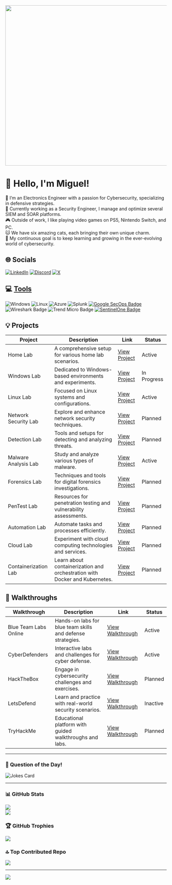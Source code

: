 <img src="https://user-images.githubusercontent.com/74038190/225813708-98b745f2-7d22-48cf-9150-083f1b00d6c9.gif" height="500" width="1500">
<!-- https://github.com/Anmol-Baranwal/Cool-GIFs-For-GitHub/blob/main/README.md#work-culture-hd-visuals- -->

# 👾 Hello, I'm Miguel!

🤖 I’m an Electronics Engineer with a passion for Cybersecurity, specializing in defensive strategies.<br>
👷 Currently working as a Security Engineer, I manage and optimize several SIEM and SOAR platforms.<br>
🎮 Outside of work, I like playing video games on PS5, Nintendo Switch, and PC.<br>
🐱 We have six amazing cats, each bringing their own unique charm.<br> 
🎯 My continuous goal is to keep learning and growing in the ever-evolving world of cybersecurity.
<!-- https://gist.github.com/rxaviers/7360908 -->

## 🌐 Socials
[![LinkedIn](https://img.shields.io/badge/LinkedIn-%230077B5.svg?logo=linkedin&logoColor=white)](https://linkedin.com/in/mm) 
[![Discord](https://img.shields.io/badge/Discord-%237289DA.svg?logo=discord&logoColor=white)](https://discord.gg/mm) 
[![X](https://img.shields.io/badge/X-black.svg?logo=X&logoColor=white)](https://x.com/mm) 

## 💻 [Tools](https://github.com/mmhgwyjs/tools)
![Windows](https://img.shields.io/badge/Windows-%231217F2.svg?style=for-the-badge&logo=windows&logoColor=white)
![Linux](https://img.shields.io/badge/Linux-%232C3E50.svg?style=for-the-badge&logo=linux&logoColor=white)
![Azure](https://img.shields.io/badge/azure-%230072C6.svg?style=for-the-badge&logo=microsoftazure&logoColor=white) 
![Splunk](https://img.shields.io/badge/splunk-%23000000.svg?style=for-the-badge&logo=splunk&logoColor=white)
[![Google SecOps Badge](https://img.shields.io/badge/-Google%20SecOps-4285f4?style=for-the-badge)](https://cloud.google.com/security)
![Wireshark Badge](https://img.shields.io/badge/-Wireshark-1679A7?style=for-the-badge&logo=Wireshark&logoColor=white)
![Trend Micro Badge](https://img.shields.io/badge/-Trend%20Micro-FF6600?style=for-the-badge&logo=Trend-Micro&logoColor=white)
[![SentinelOne Badge](https://img.shields.io/badge/-SentinelOne-6f42c1?style=for-the-badge)](https://www.sentinelone.com/)

## 💡 Projects 

| Project                 | Description                                           | Link                                                      | Status       |
|-------------------------|-------------------------------------------------------|-----------------------------------------------------------|--------------|
| Home Lab                | A comprehensive setup for various home lab scenarios.| [View Project](https://github.com/mmhgwyjs/homelab)           | Active       |
| Windows Lab             | Dedicated to Windows-based environments and experiments.| [View Project](https://github.com/mmhgwyjs/windows-lab)     | In Progress  |
| Linux Lab               | Focused on Linux systems and configurations.         | [View Project](https://github.com/mmhgwyjs/linux-lab)         | Active    |
| Network Security Lab    | Explore and enhance network security techniques.     | [View Project](#)                                        | Planned       |
| Detection Lab           | Tools and setups for detecting and analyzing threats.| [View Project](#)                                        | Planned  |
| Malware Analysis Lab    | Study and analyze various types of malware.          | [View Project](https://github.com/mmhgwyjs/malware-analysis-lab) | Active       |
| Forensics Lab           | Techniques and tools for digital forensics investigations.| [View Project](https://github.com/mmhgwyjs/forensics-lab/)                                      | Planned    |
| PenTest Lab             | Resources for penetration testing and vulnerability assessments.| [View Project](https://github.com/mmhgwyjs/pentest-lab) | Planned       |
| Automation Lab          | Automate tasks and processes efficiently.            | [View Project](#)                                        | Planned      |
| Cloud Lab               | Experiment with cloud computing technologies and services.| [View Project](#)                                      | Planned      |
| Containerization Lab    | Learn about containerization and orchestration with Docker and Kubernetes.| [View Project](#) | Planned  |

## 📓 Walkthroughs

| Walkthrough              | Description                                           | Link                                                      | Status       |
|--------------------------|-------------------------------------------------------|-----------------------------------------------------------|--------------|
| Blue Team Labs Online | Hands-on labs for blue team skills and defense strategies.| [View Walkthrough](https://github.com/mmhgwyjs/btlo)       | Active    |
| CyberDefenders           | Interactive labs and challenges for cyber defense.   | [View Walkthrough](https://github.com/mmhgwyjs/cyberdefenders) | Active       |
| HackTheBox               | Engage in cybersecurity challenges and exercises.    | [View Walkthrough](#)                                    | Planned  |
| LetsDefend               | Learn and practice with real-world security scenarios.| [View Walkthrough](#)                                    | Inactive      |
| TryHackMe                | Educational platform with guided walkthroughs and labs.| [View Walkthrough](#)                                    | Planned       |

---

### 💭 Question of the Day!

![Jokes Card](https://readme-jokes.vercel.app/api?theme=gotham)

---

### 📊 GitHub Stats
![](https://github-readme-stats.vercel.app/api?username=mmhgwyjs&theme=dark&hide_border=false&include_all_commits=false&count_private=false)<br/>
![](https://github-readme-streak-stats.herokuapp.com/?user=mmhgwyjs&theme=dark&hide_border=false)<br/>

### 🏆 GitHub Trophies
![](https://github-profile-trophy.vercel.app/?username=mmhgwyjs&theme=dark&no-frame=false&no-bg=true&margin-w=4)

### 🔝 Top Contributed Repo
![](https://github-contributor-stats.vercel.app/api?username=mmhgwyjs&limit=5&theme=dark&combine_all_yearly_contributions=true)

---
[![](https://visitcount.itsvg.in/api?id=mmhgwyjs&icon=0&color=12)](https://visitcount.itsvg.in)

<!-- Proudly created with GPRM ( https://gprm.itsvg.in ) -->
